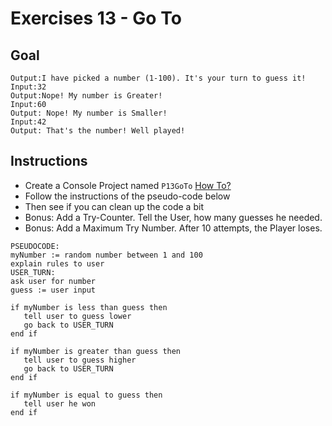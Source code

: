 # Exercises 13 - Go To

## Goal
```
Output:I have picked a number (1-100). It's your turn to guess it!
Input:32
Output:Nope! My number is Greater!
Input:60
Output: Nope! My number is Smaller!
Input:42
Output: That's the number! Well played!
```

## Instructions
- Create a Console Project named `P13GoTo` [How To?](https://gist\.github\.com/marczaku/a8b3c38c37e8876a46194a73ed24b1f2)
- Follow the instructions of the pseudo-code below
- Then see if you can clean up the code a bit
- Bonus: Add a Try-Counter. Tell the User, how many guesses he needed.
- Bonus: Add a Maximum Try Number. After 10 attempts, the Player loses.

```
PSEUDOCODE:
myNumber := random number between 1 and 100
explain rules to user
USER_TURN:
ask user for number
guess := user input

if myNumber is less than guess then
   tell user to guess lower
   go back to USER_TURN
end if

if myNumber is greater than guess then
   tell user to guess higher
   go back to USER_TURN
end if

if myNumber is equal to guess then
   tell user he won
end if
```